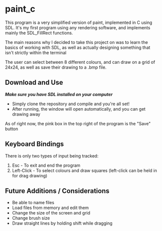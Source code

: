 # paint_c

This program is a very simplified version of paint, implemented in C using SDL. It's my first program using any rendering software, and implements mainly the SDL_FillRect functions.

The main reasons why I decided to take this project on was to learn the basics of working with SDL, as well as actually designing something that isn't strictly within the terminal

The user can select between 8 different colours, and can draw on a grid of 24x24, as well as save their drawing to a .bmp file.

## Download and Use

***Make sure you have SDL installed on your computer***

+ Simply clone the repository and compile and you're all set!
+ After running, the window will open automatically, and you can get drawing away

As of right now, the pink box in the top right of the program is the "Save" button

## Keyboard Bindings

There is only two types of input being tracked:
1. Esc - To exit and end the program
2. Left-Click - To select colours and draw squares (left-click can be held in for drag drawing)

## Future Additions / Considerations

+ Be able to name files
+ Load files from memory and edit them
+ Change the size of the screen and grid
+ Change brush size
+ Draw straight lines by holding shift while dragging

